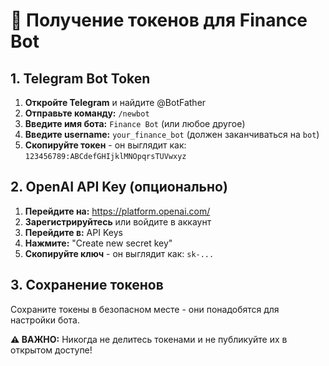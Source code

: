 # 🔑 Получение токенов для Finance Bot

## 1. Telegram Bot Token

1. **Откройте Telegram** и найдите @BotFather
2. **Отправьте команду:** `/newbot`
3. **Введите имя бота:** `Finance Bot` (или любое другое)
4. **Введите username:** `your_finance_bot` (должен заканчиваться на `bot`)
5. **Скопируйте токен** - он выглядит как: `123456789:ABCdefGHIjklMNOpqrsTUVwxyz`

## 2. OpenAI API Key (опционально)

1. **Перейдите на:** https://platform.openai.com/
2. **Зарегистрируйтесь** или войдите в аккаунт
3. **Перейдите в:** API Keys
4. **Нажмите:** "Create new secret key"
5. **Скопируйте ключ** - он выглядит как: `sk-...`

## 3. Сохранение токенов

Сохраните токены в безопасном месте - они понадобятся для настройки бота.

**⚠️ ВАЖНО:** Никогда не делитесь токенами и не публикуйте их в открытом доступе!
